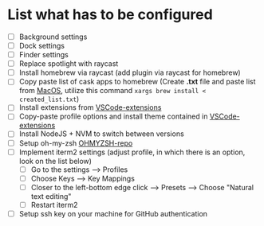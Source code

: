 # List what has to be configured

-   [ ] Background settings
-   [ ] Dock settings
-   [ ] Finder settings
-   [ ] Replace spotlight with raycast
-   [ ] Install homebrew via raycast (add plugin via raycast for homebrew)
-   [ ] Copy paste list of cask apps to homebrew (Create **.txt** file and paste list from [MacOS](), utilize this command `xargs brew install < created_list.txt`)
-   [ ] Install extensions from [VSCode-extensions]()
-   [ ] Copy-paste profile options and install theme contained in [VSCode-extensions]()
-   [ ] Install NodeJS + NVM to switch between versions
-   [ ] Setup oh-my-zsh [OHMYZSH-repo](https://github.com/ohmyzsh/ohmyzsh)
-   [ ] Implement iterm2 settings (adjust profile, in which there is an option, look on the list below)
    -   [ ] Go to the settings --> Profiles
    -   [ ] Choose Keys --> Key Mappings
    -   [ ] Closer to the left-bottom edge click --> Presets --> Choose "Natural text editing"
    -   [ ] Restart iterm2
-   [ ] Setup ssh key on your machine for GitHub authentication
